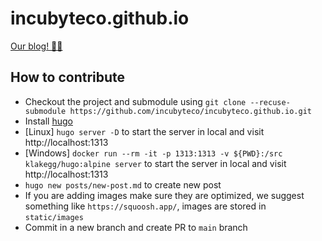 # incubyteco.github.io

[Our blog! ✍🏼](https://blog.incubyte.co/)

## How to contribute

- Checkout the project and submodule using `git clone --recuse-submodule https://github.com/incubyteco/incubyteco.github.io.git`
- Install [hugo](https://gohugo.io/getting-started/installing/)
- [Linux] `hugo server -D` to start the server in local and visit http://localhost:1313
- [Windows] `docker run --rm -it -p 1313:1313 -v ${PWD}:/src klakegg/hugo:alpine server` to start the server in local and visit http://localhost:1313
- `hugo new posts/new-post.md` to create new post
- If you are adding images make sure they are optimized, we suggest something like `https://squoosh.app/`, images are stored in `static/images`
- Commit in a new branch and create PR to `main` branch

